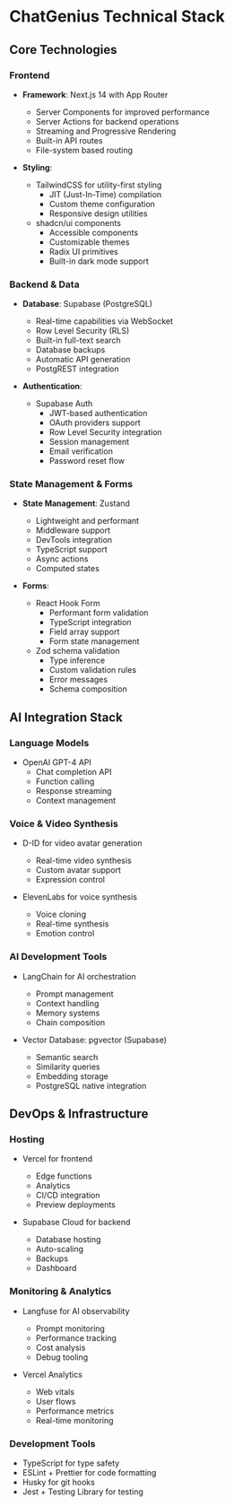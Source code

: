 # ChatGenius Technical Stack

## Core Technologies

### Frontend
- **Framework**: Next.js 14 with App Router
  - Server Components for improved performance
  - Server Actions for backend operations
  - Streaming and Progressive Rendering
  - Built-in API routes
  - File-system based routing

- **Styling**: 
  - TailwindCSS for utility-first styling
    - JIT (Just-In-Time) compilation
    - Custom theme configuration
    - Responsive design utilities
  - shadcn/ui components
    - Accessible components
    - Customizable themes
    - Radix UI primitives
    - Built-in dark mode support

### Backend & Data
- **Database**: Supabase (PostgreSQL)
  - Real-time capabilities via WebSocket
  - Row Level Security (RLS)
  - Built-in full-text search
  - Database backups
  - Automatic API generation
  - PostgREST integration

- **Authentication**: 
  - Supabase Auth
    - JWT-based authentication
    - OAuth providers support
    - Row Level Security integration
    - Session management
    - Email verification
    - Password reset flow

### State Management & Forms
- **State Management**: Zustand
  - Lightweight and performant
  - Middleware support
  - DevTools integration
  - TypeScript support
  - Async actions
  - Computed states

- **Forms**: 
  - React Hook Form
    - Performant form validation
    - TypeScript integration
    - Field array support
    - Form state management
  - Zod schema validation
    - Type inference
    - Custom validation rules
    - Error messages
    - Schema composition

## AI Integration Stack

### Language Models
- OpenAI GPT-4 API
  - Chat completion API
  - Function calling
  - Response streaming
  - Context management

### Voice & Video Synthesis
- D-ID for video avatar generation
  - Real-time video synthesis
  - Custom avatar support
  - Expression control

- ElevenLabs for voice synthesis
  - Voice cloning
  - Real-time synthesis
  - Emotion control

### AI Development Tools
- LangChain for AI orchestration
  - Prompt management
  - Context handling
  - Memory systems
  - Chain composition

- Vector Database: pgvector (Supabase)
  - Semantic search
  - Similarity queries
  - Embedding storage
  - PostgreSQL native integration

## DevOps & Infrastructure

### Hosting
- Vercel for frontend
  - Edge functions
  - Analytics
  - CI/CD integration
  - Preview deployments

- Supabase Cloud for backend
  - Database hosting
  - Auto-scaling
  - Backups
  - Dashboard

### Monitoring & Analytics
- Langfuse for AI observability
  - Prompt monitoring
  - Performance tracking
  - Cost analysis
  - Debug tooling

- Vercel Analytics
  - Web vitals
  - User flows
  - Performance metrics
  - Real-time monitoring

### Development Tools
- TypeScript for type safety
- ESLint + Prettier for code formatting
- Husky for git hooks
- Jest + Testing Library for testing 